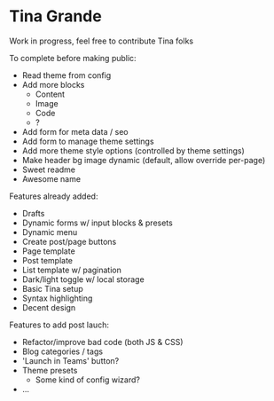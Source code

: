 # Tina Grande

Work in progress, feel free to contribute Tina folks

To complete before making public:

- Read theme from config
- Add more blocks
  - Content
  - Image
  - Code
  - ?
- Add form for meta data / seo
- Add form to manage theme settings
- Add more theme style options (controlled by theme settings)
- Make header bg image dynamic (default, allow override per-page)
- Sweet readme
- Awesome name

Features already added:

- Drafts
- Dynamic forms w/ input blocks & presets
- Dynamic menu
- Create post/page buttons
- Page template
- Post template
- List template w/ pagination
- Dark/light toggle w/ local storage
- Basic Tina setup
- Syntax highlighting
- Decent design

Features to add post lauch:

- Refactor/improve bad code (both JS & CSS)
- Blog categories / tags
- 'Launch in Teams' button?
- Theme presets
  - Some kind of config wizard?
- ...
